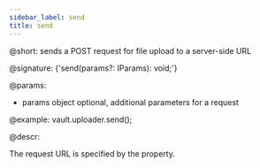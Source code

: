 ```yaml
---
sidebar_label: send
title: send
---          
```


@short: sends a POST request for file upload to a server-side URL 

@signature: {'send(params?: IParams): void;'}

@params:
- params 		object 			optional, additional parameters for a request

@example:
vault.uploader.send();


@descr:

The request URL is specified by the [](uploader/api/uploader_target_config.md) property.

